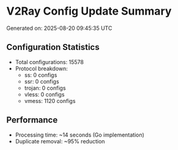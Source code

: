 # V2Ray Config Update Summary
Generated on: 2025-08-20 09:45:35 UTC

## Configuration Statistics
- Total configurations: 15578
- Protocol breakdown:
  - ss: 0 configs
  - ssr: 0 configs
  - trojan: 0 configs
  - vless: 0 configs
  - vmess: 1120 configs

## Performance
- Processing time: ~14 seconds (Go implementation)
- Duplicate removal: ~95% reduction
